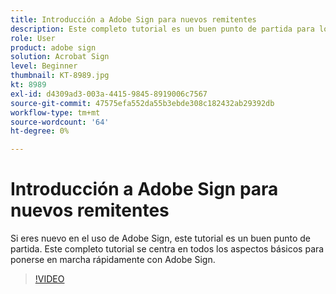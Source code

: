 ```yaml
---
title: Introducción a Adobe Sign para nuevos remitentes
description: Este completo tutorial es un buen punto de partida para los nuevos remitentes en Adobe Sign
role: User
product: adobe sign
solution: Acrobat Sign
level: Beginner
thumbnail: KT-8989.jpg
kt: 8989
exl-id: d4309ad3-003a-4415-9845-8919006c7567
source-git-commit: 47575efa552da55b3ebde308c182432ab29392db
workflow-type: tm+mt
source-wordcount: '64'
ht-degree: 0%

---
```


# Introducción a Adobe Sign para nuevos remitentes

Si eres nuevo en el uso de Adobe Sign, este tutorial es un buen punto de partida. Este completo tutorial se centra en todos los aspectos básicos para ponerse en marcha rápidamente con Adobe Sign.

>[!VIDEO](https://video.tv.adobe.com/v/337151?hidetitle=true)
